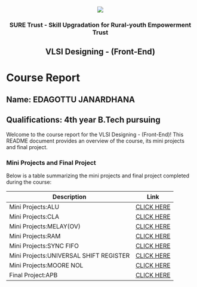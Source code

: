 <!-- PROJECT LOGO -->
<br />

<div align="center">
   <img src='https://user-images.githubusercontent.com/73131499/166115643-d3187f47-d38f-41b2-ae42-5ecbbc60de14.png' />


<h3 align="center">SURE Trust - Skill Upgradation for Rural-youth Empowerment Trust</h3>
  <h2>VLSI Designing - (Front-End)</h2>
</div>

# Course Report

## Name: EDAGOTTU JANARDHANA

## Qualifications: 4th year B.Tech pursuing

Welcome to the course report for the VLSI Designing - (Front-End)! This README document provides an overview of the course, its mini projects and final project.

### Mini Projects and Final Project

Below is a table summarizing the mini projects and final project completed during the course:

| Description                               | Link                                    |
|-------------------------------------------|-----------------------------------------|
| Mini Projects:ALU    | [CLICK HERE](https://github.com/sure-trust/G9_VLSI/tree/main/Mini%20Projects/EDAGOTTU%20JANARDHANA/ALU)|
| Mini Projects:CLA    | [CLICK HERE](https://github.com/sure-trust/G9_VLSI/tree/main/Mini%20Projects/EDAGOTTU%20JANARDHANA/Carry_A_Look_Adder)|
| Mini Projects:MELAY(OV)   | [CLICK HERE](https://github.com/sure-trust/G9_VLSI/tree/main/Mini%20Projects/EDAGOTTU%20JANARDHANA/Carry_A_Look_Adder)|
| Mini Projects:RAM  | [CLICK HERE](https://github.com/sure-trust/G9_VLSI/tree/main/Mini%20Projects/EDAGOTTU%20JANARDHANA/RAM)|
| Mini Projects:SYNC FIFO  | [CLICK HERE](https://github.com/sure-trust/G9_VLSI/tree/main/Mini%20Projects/EDAGOTTU%20JANARDHANA/Synchronous_FIFO)|
| Mini Projects:UNIVERSAL SHIFT REGISTER  | [CLICK HERE](https://github.com/sure-trust/G9_VLSI/tree/main/Mini%20Projects/EDAGOTTU%20JANARDHANA/Universal_Shift_Register)|
| Mini Projects:MOORE NOL  | [CLICK HERE](https://github.com/sure-trust/G9_VLSI/tree/main/Mini%20Projects/EDAGOTTU%20JANARDHANA/moore_sequence_detector_nol)|
| Final Project:APB      | [CLICK HERE](https://github.com/sure-trust/G9_VLSI/tree/main/Final%20Capstone%20Project/EDAGOTTU%20JANARDHANA/APB_PROTOCOL)|
